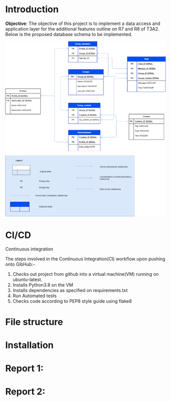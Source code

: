 # Introduction
**Objective**: The objective of this project is to implement a data access and application layer for the additional features outline on R7 and R8 of T3A2. Below is the proposed database schema to be implemented.

![db-schema](docs/erd.png)

# CI/CD
Continuous integration

The steps involved in the Continuous Integration(CI) workflow upon pushing onto GibHub:-
1. Checks out project from github into a virtual machine(VM) running on ubuntu-latest.
2. Installs Python3.8 on the VM
3. Installs dependencies as specified on requirements.txt
4. Run Automated tests
5. Checks code according to PEP8 style guide using flake8

# File structure

# Installation

# Report 1:

# Report 2:
